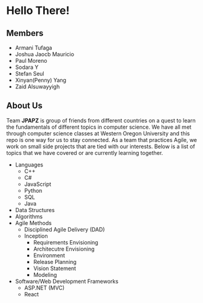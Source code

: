 # Hello There!

## Members
* Armani Tufaga
* Joshua Jaocb Mauricio
* Paul Moreno
* Sodara Y
* Stefan Seul
* Xinyan(Penny) Yang
* Zaid Alsuwayyigh

## About Us
Team **JPAPZ** is group of friends from different countries on a quest to learn the fundamentals of different topics in computer science.
We have all met through computer science classes at Western Oregon University and this repo is one way for us to stay connected.
As a team that practices Agile, we work on small side projects that are tied with our interests.
Below is a list of topics that we have covered or are currently learning together.
* Languages
	* C++
	* C#
	* JavaScript
	* Python
	* SQL
	* Java
* Data Structures
* Algorithms 
* Agile Methods
	* Disciplined Agile Delivery (DAD)
	* Inception
		* Requirements Envisioning
		* Architecutre Envisioning
		* Environment
		* Release Planning
		* Vision Statement
		* Modeling
* Software/Web Development Frameworks
	* ASP.NET (MVC)
	* React
